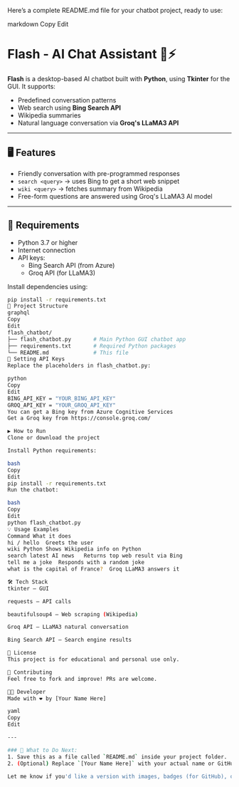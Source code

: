 Here’s a complete README.md file for your chatbot project, ready to use:

markdown
Copy
Edit
# Flash - AI Chat Assistant 💬⚡

**Flash** is a desktop-based AI chatbot built with **Python**, using **Tkinter** for the GUI. It supports:

- Predefined conversation patterns
- Web search using **Bing Search API**
- Wikipedia summaries
- Natural language conversation via **Groq's LLaMA3 API**

---

## 🖥️ Features

- Friendly conversation with pre-programmed responses
- `search <query>` → uses Bing to get a short web snippet
- `wiki <query>` → fetches summary from Wikipedia
- Free-form questions are answered using Groq's LLaMA3 AI model

---

## 🔧 Requirements

- Python 3.7 or higher
- Internet connection
- API keys:
  - Bing Search API (from Azure)
  - Groq API (for LLaMA3)

Install dependencies using:

```bash
pip install -r requirements.txt
📁 Project Structure
graphql
Copy
Edit
flash_chatbot/
├── flash_chatbot.py       # Main Python GUI chatbot app
├── requirements.txt       # Required Python packages
└── README.md              # This file
🔐 Setting API Keys
Replace the placeholders in flash_chatbot.py:

python
Copy
Edit
BING_API_KEY = "YOUR_BING_API_KEY"
GROQ_API_KEY = "YOUR_GROQ_API_KEY"
You can get a Bing key from Azure Cognitive Services
Get a Groq key from https://console.groq.com/

▶️ How to Run
Clone or download the project

Install Python requirements:

bash
Copy
Edit
pip install -r requirements.txt
Run the chatbot:

bash
Copy
Edit
python flash_chatbot.py
💡 Usage Examples
Command	What it does
hi / hello	Greets the user
wiki Python	Shows Wikipedia info on Python
search latest AI news	Returns top web result via Bing
tell me a joke	Responds with a random joke
what is the capital of France?	Groq LLaMA3 answers it

🛠️ Tech Stack
tkinter – GUI

requests – API calls

beautifulsoup4 – Web scraping (Wikipedia)

Groq API – LLaMA3 natural conversation

Bing Search API – Search engine results

📜 License
This project is for educational and personal use only.

🤝 Contributing
Feel free to fork and improve! PRs are welcome.

👨‍💻 Developer
Made with ❤️ by [Your Name Here]

yaml
Copy
Edit

---

### 🔄 What to Do Next:
1. Save this as a file called `README.md` inside your project folder.
2. (Optional) Replace `[Your Name Here]` with your actual name or GitHub profile link.

Let me know if you'd like a version with images, badges (for GitHub), or setup for `.env` files.








